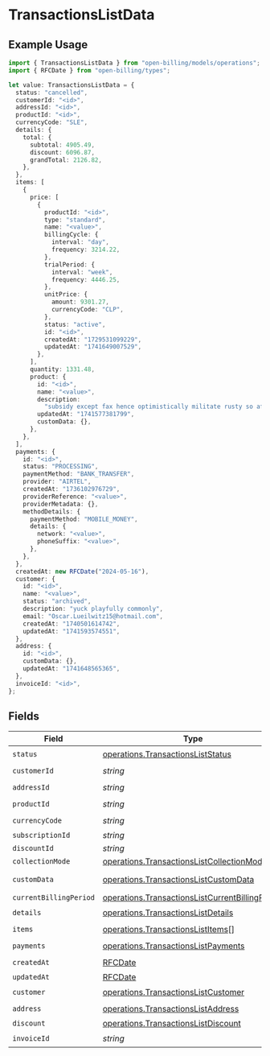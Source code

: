 # TransactionsListData

## Example Usage

```typescript
import { TransactionsListData } from "open-billing/models/operations";
import { RFCDate } from "open-billing/types";

let value: TransactionsListData = {
  status: "cancelled",
  customerId: "<id>",
  addressId: "<id>",
  productId: "<id>",
  currencyCode: "SLE",
  details: {
    total: {
      subtotal: 4905.49,
      discount: 6096.87,
      grandTotal: 2126.82,
    },
  },
  items: [
    {
      price: [
        {
          productId: "<id>",
          type: "standard",
          name: "<value>",
          billingCycle: {
            interval: "day",
            frequency: 3214.22,
          },
          trialPeriod: {
            interval: "week",
            frequency: 4446.25,
          },
          unitPrice: {
            amount: 9301.27,
            currencyCode: "CLP",
          },
          status: "active",
          id: "<id>",
          createdAt: "1729531099229",
          updatedAt: "1741649007529",
        },
      ],
      quantity: 1331.48,
      product: {
        id: "<id>",
        name: "<value>",
        description:
          "subsidy except fax hence optimistically militate rusty so after awkwardly",
        updatedAt: "1741577381799",
        customData: {},
      },
    },
  ],
  payments: {
    id: "<id>",
    status: "PROCESSING",
    paymentMethod: "BANK_TRANSFER",
    provider: "AIRTEL",
    createdAt: "1736102976729",
    providerReference: "<value>",
    providerMetadata: {},
    methodDetails: {
      paymentMethod: "MOBILE_MONEY",
      details: {
        network: "<value>",
        phoneSuffix: "<value>",
      },
    },
  },
  createdAt: new RFCDate("2024-05-16"),
  customer: {
    id: "<id>",
    name: "<value>",
    status: "archived",
    description: "yuck playfully commonly",
    email: "Oscar.Lueilwitz15@hotmail.com",
    createdAt: "1740501614742",
    updatedAt: "1741593574551",
  },
  address: {
    id: "<id>",
    customData: {},
    updatedAt: "1741648565365",
  },
  invoiceId: "<id>",
};
```

## Fields

| Field                                                                                                              | Type                                                                                                               | Required                                                                                                           | Description                                                                                                        |
| ------------------------------------------------------------------------------------------------------------------ | ------------------------------------------------------------------------------------------------------------------ | ------------------------------------------------------------------------------------------------------------------ | ------------------------------------------------------------------------------------------------------------------ |
| `status`                                                                                                           | [operations.TransactionsListStatus](../../models/operations/transactionsliststatus.md)                             | :heavy_check_mark:                                                                                                 | N/A                                                                                                                |
| `customerId`                                                                                                       | *string*                                                                                                           | :heavy_check_mark:                                                                                                 | N/A                                                                                                                |
| `addressId`                                                                                                        | *string*                                                                                                           | :heavy_check_mark:                                                                                                 | N/A                                                                                                                |
| `productId`                                                                                                        | *string*                                                                                                           | :heavy_check_mark:                                                                                                 | N/A                                                                                                                |
| `currencyCode`                                                                                                     | *string*                                                                                                           | :heavy_check_mark:                                                                                                 | N/A                                                                                                                |
| `subscriptionId`                                                                                                   | *string*                                                                                                           | :heavy_minus_sign:                                                                                                 | N/A                                                                                                                |
| `discountId`                                                                                                       | *string*                                                                                                           | :heavy_minus_sign:                                                                                                 | N/A                                                                                                                |
| `collectionMode`                                                                                                   | [operations.TransactionsListCollectionMode](../../models/operations/transactionslistcollectionmode.md)             | :heavy_minus_sign:                                                                                                 | N/A                                                                                                                |
| `customData`                                                                                                       | [operations.TransactionsListCustomData](../../models/operations/transactionslistcustomdata.md)                     | :heavy_minus_sign:                                                                                                 | Any valid JSON value                                                                                               |
| `currentBillingPeriod`                                                                                             | [operations.TransactionsListCurrentBillingPeriod](../../models/operations/transactionslistcurrentbillingperiod.md) | :heavy_minus_sign:                                                                                                 | N/A                                                                                                                |
| `details`                                                                                                          | [operations.TransactionsListDetails](../../models/operations/transactionslistdetails.md)                           | :heavy_check_mark:                                                                                                 | N/A                                                                                                                |
| `items`                                                                                                            | [operations.TransactionsListItems](../../models/operations/transactionslistitems.md)[]                             | :heavy_check_mark:                                                                                                 | N/A                                                                                                                |
| `payments`                                                                                                         | [operations.TransactionsListPayments](../../models/operations/transactionslistpayments.md)                         | :heavy_check_mark:                                                                                                 | N/A                                                                                                                |
| `createdAt`                                                                                                        | [RFCDate](../../types/rfcdate.md)                                                                                  | :heavy_check_mark:                                                                                                 | N/A                                                                                                                |
| `updatedAt`                                                                                                        | [RFCDate](../../types/rfcdate.md)                                                                                  | :heavy_minus_sign:                                                                                                 | N/A                                                                                                                |
| `customer`                                                                                                         | [operations.TransactionsListCustomer](../../models/operations/transactionslistcustomer.md)                         | :heavy_check_mark:                                                                                                 | N/A                                                                                                                |
| `address`                                                                                                          | [operations.TransactionsListAddress](../../models/operations/transactionslistaddress.md)                           | :heavy_check_mark:                                                                                                 | N/A                                                                                                                |
| `discount`                                                                                                         | [operations.TransactionsListDiscount](../../models/operations/transactionslistdiscount.md)                         | :heavy_minus_sign:                                                                                                 | N/A                                                                                                                |
| `invoiceId`                                                                                                        | *string*                                                                                                           | :heavy_check_mark:                                                                                                 | N/A                                                                                                                |